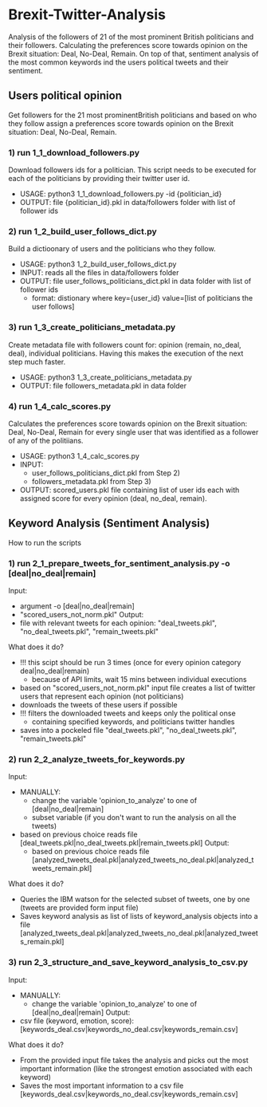 # Brexit-Twitter-Analysis
Analysis of the followers of 21 of the most prominent British politicians and their followers. Calculating the preferences score towards opinion on the Brexit situation: Deal, No-Deal, Remain. On top of that, sentiment analysis of the most common keywords ind the users political tweets and their sentiment.

## Users political opinion
Get followers for the 21 most prominentBritish politicians and based on who they follow assign a preferences score towards opinion on the Brexit situation: Deal, No-Deal, Remain.

### 1) run 1_1_download_followers.py
Download followers ids for a politician. This script needs to be executed for each of the politicians by providing their twitter user id.
- USAGE: python3 1_1_download_followers.py -id {politician_id}
- OUTPUT: file {politician_id}.pkl in data/followers folder with list of follower ids

### 2) run 1_2_build_user_follows_dict.py
Build a dictioonary of users and the politicians who they follow.
- USAGE: python3 1_2_build_user_follows_dict.py
- INPUT: reads all the files in data/followers folder
- OUTPUT: file user_follows_politicians_dict.pkl in data folder with list of follower ids
  - format: distionary where key={user_id} value=[list of politicians the user follows]

### 3) run 1_3_create_politicians_metadata.py
Create metadata file with followers count for: opinion (remain, no_deal, deal), individual politicians. Having this makes the execution of the next step much faster.
- USAGE: python3 1_3_create_politicians_metadata.py
- OUTPUT: file followers_metadata.pkl in data folder

### 4) run 1_4_calc_scores.py
Calculates the preferences score towards opinion on the Brexit situation: Deal, No-Deal, Remain for every single user that was identified as a follower of any of the politiians.
- USAGE: python3 1_4_calc_scores.py
- INPUT:
  - user_follows_politicians_dict.pkl from Step 2)
  - followers_metadata.pkl from Step 3)
- OUTPUT: scored_users.pkl file containing list of user ids each with assigned score for every opinion (deal, no_deal, remain).

## Keyword Analysis (Sentiment Analysis)
How to run the scripts
### 1) run 2_1_prepare_tweets_for_sentiment_analysis.py -o [deal|no_deal|remain]
Input:
- argument -o [deal|no_deal|remain]
- "scored_users_not_norm.pkl"
Output:
- file with relevant tweets for each opinion: "deal_tweets.pkl", "no_deal_tweets.pkl", "remain_tweets.pkl"

What does it do?
- !!! this scipt should be run 3 times (once for every opinion category deal|no_deal|remain)
  - because of API limits, wait 15 mins between individual executions
- based on "scored_users_not_norm.pkl" input file creates a list of twitter users that represent each opinion (not politicians)
- downloads the tweets of these users if possible
- !!! filters the downloaded tweets and keeps only the political onse
  - containing specified keywords, and politicians twitter handles
- saves into a pockeled file "deal_tweets.pkl", "no_deal_tweets.pkl", "remain_tweets.pkl"

### 2) run 2_2_analyze_tweets_for_keywords.py
Input:
- MANUALLY:
  - change the variable 'opinion_to_analyze' to one of [deal|no_deal|remain]
  - subset variable (if you don't want to run the analysis on all the tweets)
- based on previous choice reads file [deal_tweets.pkl|no_deal_tweets.pkl|remain_tweets.pkl]
Output:
  - based on previous choice reads file [analyzed_tweets_deal.pkl|analyzed_tweets_no_deal.pkl|analyzed_tweets_remain.pkl]

What does it do?
- Queries the IBM watson for the selected subset of tweets, one by one (tweets are provided form input file)
- Saves keyword analysis as list of lists of keyword_analysis objects into a file [analyzed_tweets_deal.pkl|analyzed_tweets_no_deal.pkl|analyzed_tweets_remain.pkl]


### 3) run 2_3_structure_and_save_keyword_analysis_to_csv.py
Input:
- MANUALLY:
  - change the variable 'opinion_to_analyze' to one of [deal|no_deal|remain]
Output:
- csv file (keyword, emotion, score):  [keywords_deal.csv|keywords_no_deal.csv|keywords_remain.csv]

What does it do?
- From the provided input file takes the analysis and picks out the most important information (like the strongest emotion associated with each keyword)
- Saves the most important information to a csv file [keywords_deal.csv|keywords_no_deal.csv|keywords_remain.csv]
